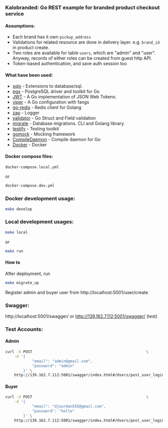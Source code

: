 ### Kalobranded: Go REST example for branded product checkout service

#### Assumptions:
* Each brand has it own `pickup_address`
* Validations for related resource are done in delivery layer.  e.g. `brand_id` in product create.
* Two roles are available for table `users`, which are "admin" and "user". Anyway, records of either roles can be created from guest http API. 
* Token-based authentication, and save auth session too

#### What have been used:
* [sqlx](https://github.com/jmoiron/sqlx) - Extensions to database/sql.
* [pgx](https://github.com/jackc/pgx) - PostgreSQL driver and toolkit for Go
* [JWT](https://github.com/golang-jwt/jwt) - A Go implementation of JSON Web Tokens.
* [viper](https://github.com/spf13/viper) - A Go configuration with fangs
* [go-redis](https://github.com/go-redis/redis) - Redis client for Golang
* [zap](https://github.com/uber-go/zap) - Logger
* [validator](https://github.com/go-playground/validator) - Go Struct and Field validation
* [migrate](https://github.com/golang-migrate/migrate) - Database migrations. CLI and Golang library.
* [testify](https://github.com/stretchr/testify) - Testing toolkit
* [gomock](https://github.com/golang/mock) - Mocking framework
* [CompileDaemon](https://github.com/githubnemo/CompileDaemon) - Compile daemon for Go
* [Docker](https://www.docker.com/) - Docker

#### Docker compose files:
```sh
docker-compose.local.yml
```
or
```sh
docker-compose.dev.yml
```

### Docker development usage:
```sh
make develop
```

### Local development usages:
```sh
make local
```
or
```sh
make run
```
    
#### How to
After deployment, run 
```sh
make migrate_up
```

Register admin and buyer user from http://localhost:5001/user/create

### Swagger:

http://localhost:5001/swagger/ or http://139.162.7.112:5001/swagger/ (test)

### Test Accounts:

#### Admin
```sh
curl -X POST                                                   \
    -d '{
        	"email": "admin@gmail.com",
        	"password": "admin"
        }' \
    http://139.162.7.112:5001/swagger/index.html#/Users/post_user_login
```

#### Buyer
```sh
curl -X POST                                                   \
    -d '{
        	"email": "djourdan555@gmail.com",
        	"password": "hello"
        }' \
    http://139.162.7.112:5001/swagger/index.html#/Users/post_user_login
```

